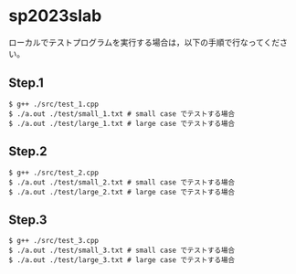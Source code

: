# sp2023slab

ローカルでテストプログラムを実行する場合は，以下の手順で行なってください。

## Step.1 
```
$ g++ ./src/test_1.cpp
$ ./a.out ./test/small_1.txt # small case でテストする場合
$ ./a.out ./test/large_1.txt # large case でテストする場合
```
## Step.2 
```
$ g++ ./src/test_2.cpp
$ ./a.out ./test/small_2.txt # small case でテストする場合
$ ./a.out ./test/large_2.txt # large case でテストする場合
```
## Step.3 
```
$ g++ ./src/test_3.cpp
$ ./a.out ./test/small_3.txt # small case でテストする場合
$ ./a.out ./test/large_3.txt # large case でテストする場合
```
